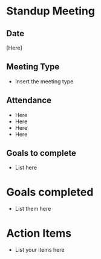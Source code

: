 # Standup Meeting

## Date

\[Here\]

## Meeting Type

- Insert the meeting type

## Attendance

- Here
- Here
- Here
- Here

## Goals to complete 

- List here

# Goals completed

- List them here

# Action Items

- List your items here
